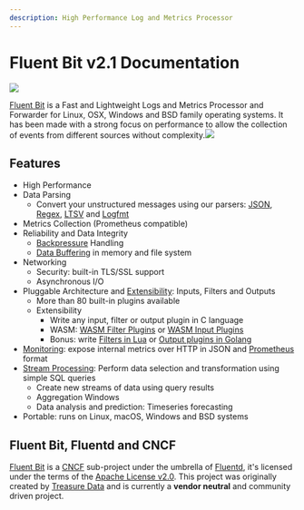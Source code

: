 ```yaml
---
description: High Performance Log and Metrics Processor
---
```


# Fluent Bit v2.1 Documentation

![](.gitbook/assets/logo\_documentation\_2.1.png)

[Fluent Bit](http://fluentbit.io) is a Fast and Lightweight Logs and Metrics Processor and Forwarder for Linux, OSX, Windows and BSD family operating systems. It has been made with a strong focus on performance to allow the collection of events from different sources without complexity.![](https://static.scarf.sh/a.png?x-pxid=71f0e011-761f-4c6f-9a89-38817887faae)

## Features

* High Performance
* Data Parsing
  * Convert your unstructured messages using our parsers: [JSON](pipeline/parsers/json.md), [Regex](pipeline/parsers/regular-expression.md), [LTSV](pipeline/parsers/ltsv.md) and [Logfmt](pipeline/parsers/logfmt.md)
* Metrics Collection (Prometheus compatible)
* Reliability and Data Integrity
  * [Backpressure](administration/backpressure.md) Handling
  * [Data Buffering](administration/buffering-and-storage.md) in memory and file system
* Networking
  * Security: built-in TLS/SSL support
  * Asynchronous I/O
* Pluggable Architecture and [Extensibility](development/library\_api.md): Inputs, Filters and Outputs
  * More than 80 built-in plugins available
  * Extensibility
    * Write any input, filter or output plugin in C language
    * WASM: [WASM Filter Plugins](development/wasm-filter-plugins.md) or [WASM Input Plugins](development/wasm-input-plugins.md)
    * Bonus: write [Filters in Lua](pipeline/filters/lua.md) or [Output plugins in Golang](development/golang-output-plugins.md)
* [Monitoring](administration/monitoring.md): expose internal metrics over HTTP in JSON and [Prometheus](https://prometheus.io/) format
* [Stream Processing](stream-processing/introduction.md): Perform data selection and transformation using simple SQL queries
  * Create new streams of data using query results
  * Aggregation Windows
  * Data analysis and prediction: Timeseries forecasting
* Portable: runs on Linux, macOS, Windows and BSD systems

## Fluent Bit, Fluentd and CNCF

[Fluent Bit](http://fluentbit.io) is a [CNCF](https://cncf.io) sub-project under the umbrella of [Fluentd](http://fluentd.org), it's licensed under the terms of the [Apache License v2.0](http://www.apache.org/licenses/LICENSE-2.0). This project was originally created by [Treasure Data](https://www.treasuredata.com) and is currently a **vendor neutral** and community driven project.
